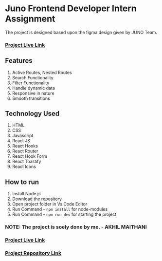 # Juno Frontend Developer Intern Assignment

The project is designed based upon the figma design given by JUNO Team.

### [Project Live Link]()

## Features

1. Active Routes, Nested Routes
2. Search Functionality
3. Filter Functionality
4. Handle dynamic data
5. Responsive in nature
6. Smooth transitions

## Technology Used

1. HTML
2. CSS
3. Javascript
4. React JS
5. React Hooks
6. React Router
7. React Hook Form
8. React Toastify
9. React Icons

## How to run

1. Install Node.js
2. Download the repository
3. Open project folder in Vs Code Editor
4. Run Command - `npm install` for node-modules
5. Run Command - `npm run dev` for starting the project

### NOTE: The project is soely done by me. - AKHIL MAITHANI

### [Project Live Link]()

### [Project Repository Link]()
